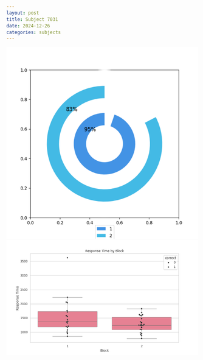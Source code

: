 ```yaml
---
layout: post
title: Subject 7031
date: 2024-12-26
categories: subjects
---
```


![](data/7031/run-8/7031__acc_test.png)
![](data/7031/run-8/7031_rt.png)
